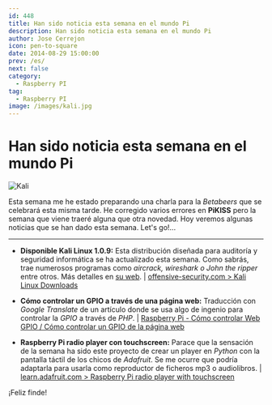 ```yaml
---
id: 448
title: Han sido noticia esta semana en el mundo Pi
description: Han sido noticia esta semana en el mundo Pi
author: Jose Cerrejon
icon: pen-to-square
date: 2014-08-29 15:00:00
prev: /es/
next: false
category:
  - Raspberry PI
tag:
  - Raspberry PI
image: /images/kali.jpg
---
```


# Han sido noticia esta semana en el mundo Pi

![Kali](/images/kali.jpg)

Esta semana me he estado preparando una charla para la *Betabeers* que se celebrará esta misma tarde. He corregido varios errores en **PiKISS** pero la semana que viene traeré alguna que otra novedad. Hoy veremos algunas noticias que se han dado esta semana. Let's go!...

- - -
* **Disponible Kali Linux 1.0.9:** Esta distribución diseñada para auditoría y seguridad informática se ha actualizado esta semana. Como sabrás, trae numerosos programas como *aircrack, wireshark o John the ripper* entre otros. Más detalles en [su web](http://www.kali.org/news/kali-tools-website-launched-1-0-9-released/). | [offensive-security.com > Kali Linux Downloads](http://www.offensive-security.com/kali-linux-vmware-arm-image-download/)

* **Cómo controlar un GPIO a través de una página web:** Traducción con *Google Translate* de un artículo donde se usa algo de ingenio para controlar la *GPIO* a través de *PHP*. | [Raspberry Pi - Cómo controlar Web GPIO / Cómo controlar un GPIO de la página web](https://translate.google.com/translate?sl=auto&tl=es&js=y&prev=_t&hl=es&ie=UTF-8&u=http%3A%2F%2Fchiptron.petus.cz%2Farticles.php%3Farticle_id%3D62&edit-text=)

* **Raspberry Pi radio player con touchscreen:** Parace que la sensación de la semana ha sido este proyecto de crear un player en *Python* con la pantalla táctil de los chicos de *Adafruit*. Se me ocurre que podría adaptarla para usarla como reproductor de ficheros mp3 o audiolibros. | [learn.adafruit.com > Raspberry Pi radio player with touchscreen](https://learn.adafruit.com/raspberry-pi-radio-player-with-touchscreen?view=all)


¡Feliz finde!
